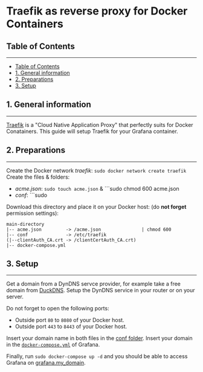 # Traefik as reverse proxy for Docker Containers

## Table of Contents
***
* [Table of Contents](#table-of-contents)
* [1. General information](#1-general-information)
* [2. Preparations](#2-preparations)
* [3. Setup](#3-setup)


## 1. General information
***
[Traefik](https://traefik.io/traefik/) is a "Cloud Native Application Proxy" that perfectly suits for Docker Conatainers. 
This guide will setup Traefik for your Grafana container.

## 2. Preparations
***
Create the Docker network _traefik_: ```sudo docker network create traefik```
Create the files & folders:
  * _acme.json_: ```sudo touch acme.json``` & ```sudo chmod 600 acme.json
  * _conf_: ```sudo
  
Download this directory and place it on your Docker host: 
(do __not forget__ permission settings):
```
main-directory
|-- acme.json         -> /acme.json               | chmod 600
|-- conf              -> /etc/traefik
(|--clientAuth_CA.crt -> /clientCertAuth_CA.crt)
|-- docker-compose.yml
```

## 3. Setup
***
Get a domain from a DynDNS servce provider, for example take a free domain from [DuckDNS](https://duckdns.org).
Setup the DynDNS service in your router or on your server.

Do not forget to open the following ports:
* Outside port ```80``` to ```8080``` of your Docker host.
* Outside port ```443``` to ```8443``` of your Docker host.

Insert your domain name in both files in the [conf folder](./conf).
Insert your domain in the [```docker-compose.yml```](/_openhab/influxdb_grafana/docker-compose.yml) of Grafana.

Finally, run ```sudo docker-compose up -d``` and you should be able to access Grafana on [grafana.my_domain](https://grafana.my_domain).